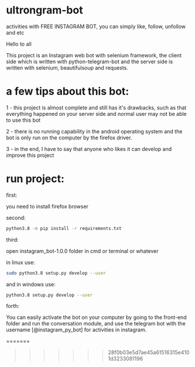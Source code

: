# ultrongram-bot

activities with FREE INSTAGRAM BOT, you can simply like, follow, unfollow and etc


Hello to all

This project is an Instagram web bot with selenium framework, the client side which is written with python-telegram-bot and the server side is written with selenium, beautifulsoup and requests.


# a few tips about this bot:

1 - this project is almost complete and still has it's drawbacks, such as that everything happened on your server side and normal user may not be able to use this bot

2 - there is no running capability in the android operating system and the bot is only run on the computer by the firefox driver.

3 - in the end, I have to say that anyone who likes it can develop and improve this project


# run project:

first:

you need to install firefox browser

second:

``` bash
python3.8 -m pip install -r requirements.txt
```

third:

open instagram_bot-1.0.0 folder in cmd or terminal or whatever

in linux use:

```bash
sudo python3.8 setup.py develop --user
```
and in windows use:

```bash
python3.8 setup.py develop --user
```

forth:

You can easily activate the bot on your computer by going to the front-end folder and run the conversation module, and use the telegram bot with the username [@instagram_py_bot] for activities in instagram.


=======

>>>>>>> 28f0b03e5d7ae45a61516315e4101d3233081196
